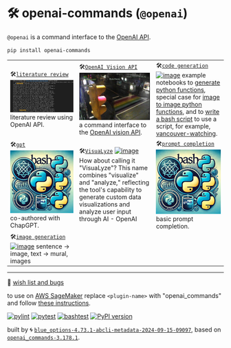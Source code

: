 # 🛠️ openai-commands (`@openai`)

`@openai` is a command interface to the [OpenAI API](https://beta.openai.com/docs/introduction).

```bash
pip install openai-commands
```

|   |   |   |
| --- | --- | --- |
| 🛠️[`literature review`](https://github.com/kamangir/openai-commands/tree/main/openai_commands/literature_review) [![image](https://github.com/kamangir/assets/blob/main/openai_commands/literature-review/marquee.png?raw=true)](https://github.com/kamangir/openai-commands/tree/main/openai_commands/literature_review) literature review using OpenAI API. | 🛠️[`OpenAI Vision API`](https://github.com/kamangir/openai-commands/tree/main/openai_commands/vision) [![image](https://raw.githubusercontent.com/kamangir/assets/main/vanwatch/2023-11-25-openai-vision/ButeNorthDavie.jpg)](https://github.com/kamangir/openai-commands/tree/main/openai_commands/vision) a command interface to the [OpenAI vision API](https://platform.openai.com/docs/guides/vision). | 🛠️[`code generation`](https://github.com/kamangir/openai-commands/tree/main/openai_commands/completion#%EF%B8%8F-code-generation) [![image](https://github.com/kamangir/openai-commands/blob/main/assets/completion_i2i_function.png?raw=true)](https://github.com/kamangir/openai-commands/tree/main/openai_commands/completion#%EF%B8%8F-code-generation) example notebooks to [generate python functions](./notebooks/completion_ai_function_py.ipynb), special case for [image to image python functions](./notebooks/completion_i2i_function.ipynb), and to [write a bash script](./notebooks/completion_ai_function_bash.ipynb) to use a script, for example, [vancouver-watching](https://github.com/kamangir/vancouver-watching). |
| 🛠️[`gpt`](https://github.com/kamangir/openai-commands/tree/main/openai_commands/gpt) [![image](https://github.com/kamangir/assets/raw/main/blue-plugin/marquee.png?raw=true)](https://github.com/kamangir/openai-commands/tree/main/openai_commands/gpt) co-authored with ChapGPT. | 🛠️[`VisuaLyze`](https://github.com/kamangir/openai-commands/tree/main/openai_commands/VisuaLyze) [![image](https://github.com/kamangir/openai-commands/assets/1007567/7c0ed5f7-6941-451c-a17e-504c6adab23f)](https://github.com/kamangir/openai-commands/tree/main/openai_commands/VisuaLyze) How about calling it "VisuaLyze"? This name combines "visualize" and "analyze," reflecting the tool's capability to generate custom data visualizations and analyze user input through AI - OpenAI | 🛠️[`prompt completion`](https://github.com/kamangir/openai-commands/tree/main/openai_commands/completion#%EF%B8%8F-prompt-completion) [![image](https://github.com/kamangir/assets/raw/main/blue-plugin/marquee.png?raw=true)](https://github.com/kamangir/openai-commands/tree/main/openai_commands/completion#%EF%B8%8F-prompt-completion) basic prompt completion. |
| 🛠️[`image generation`](https://github.com/kamangir/openai-commands/tree/main/openai_commands/images) [![image](https://github.com/kamangir/openai-commands/blob/main/assets/DALL-E.png?raw=true)](https://github.com/kamangir/openai-commands/tree/main/openai_commands/images) sentence -> image, text -> mural, images |  |  |

---

🎁 [wish list and bugs](https://github.com/kamangir/openai-commands/issues/13)

to use on [AWS SageMaker](https://aws.amazon.com/sagemaker/) replace `<plugin-name>` with "openai_commands" and follow [these instructions](https://github.com/kamangir/notebooks-and-scripts/blob/main/SageMaker.md).

[![pylint](https://github.com/kamangir/openai-commands/actions/workflows/pylint.yml/badge.svg)](https://github.com/kamangir/openai-commands/actions/workflows/pylint.yml) [![pytest](https://github.com/kamangir/openai-commands/actions/workflows/pytest.yml/badge.svg)](https://github.com/kamangir/openai-commands/actions/workflows/pytest.yml) [![bashtest](https://github.com/kamangir/openai-commands/actions/workflows/bashtest.yml/badge.svg)](https://github.com/kamangir/openai-commands/actions/workflows/bashtest.yml) [![PyPI version](https://img.shields.io/pypi/v/openai-commands.svg)](https://pypi.org/project/openai-commands/)

built by 🌀 [`blue_options-4.73.1-abcli-metadata-2024-09-15-09097`](https://github.com/kamangir/awesome-bash-cli), based on [`openai_commands-3.178.1`](https://github.com/kamangir/openai-commands).
